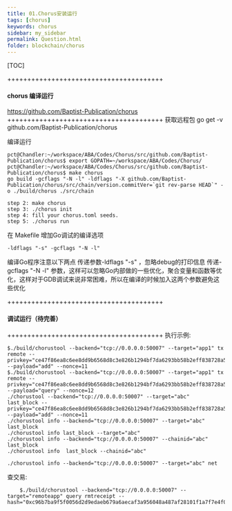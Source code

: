 ```yaml
---
title: 01.Chorus安装运行
tags: [chorus]
keywords: chorus
sidebar: my_sidebar
permalink: Question.html
folder: blockchain/chorus
---
```


[TOC]



+++++++++++++++++++++++++++++++++++++++
#### chorus 编译运行
https://github.com/Baptist-Publication/chorus
+++++++++++++++++++++++++++++++++++++++
获取远程包
go get -v github.com/Baptist-Publication/chorus

编译运行
```
pct@Chandler:~/workspace/ABA/Codes/Chorus/src/github.com/Baptist-Publication/chorus$ export GOPATH=~/workspace/ABA/Codes/Chorus/
pct@Chandler:~/workspace/ABA/Codes/Chorus/src/github.com/Baptist-Publication/chorus$ make chorus
go build -gcflags "-N -l" -ldflags "-X github.com/Baptist-Publication/chorus/src/chain/version.commitVer=`git rev-parse HEAD`" -o ./build/chorus ./src/chain

step 2: make chorus
step 3: ./chorus init
step 4: fill your chorus.toml seeds.
step 5: ./chorus run
```

在 Makefile 增加Go调试的编译选项
```
-ldflags "-s" -gcflags "-N -l"
```
编译Go程序注意以下两点
传递参数-ldflags "-s" ，忽略debug的打印信息
传递-gcflags "-N -l" 参数，这样可以忽略Go内部做的一些优化，聚合变量和函数等优化，这样对于GDB调试来说非常困难，所以在编译的时候加入这两个参数避免这些优化

+++++++++++++++++++++++++++++++++++++++
#### 调试运行（待完善）
+++++++++++++++++++++++++++++++++++++++
执行示例:
```
$./build/chorustool --backend="tcp://0.0.0.0:50007" --target="app1" tx remote --privkey="ce47f86ea8c6ee8dd9b6568d8c3e826b1294bf7da6293bb58b2eff838728a50f" --payload="add" --nonce=11
$./build/chorustool --backend="tcp://0.0.0.0:50007" --target="app1" tx remote --privkey="ce47f86ea8c6ee8dd9b6568d8c3e826b1294bf7da6293bb58b2eff838728a50f" --payload="query" --nonce=12
./chorustool --backend="tcp://0.0.0.0:50007" --target="abc"  last_block --privkey="ce47f86ea8c6ee8dd9b6568d8c3e826b1294bf7da6293bb58b2eff838728a50f" --payload="add" --nonce=11
./chorustool info --backend="tcp://0.0.0.0:50007" --target="abc" last_block
./chorustool info last_block --target="abc" 
./chorustool info --backend="tcp://0.0.0.0:50007" --chainid="abc" last_block
./chorustool info  last_block --chainid="abc" 

./chorustool info --backend="tcp://0.0.0.0:50007" --target="abc" net
```
查交易:
```
    $./build/chorustool --backend="tcp://0.0.0.0:50007" --target="remoteapp" query rmtreceipt --hash="0xc96b7ba9f5f0056d2d9edaeb679a6aecaf3a956048a487af28101f1a7f7e4f0d"
```





    
    
    